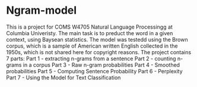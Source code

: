 # Ngram-model

This is a project for COMS W4705 Natural Language Processingg at Columbia Univeristy. 
The main task is to preduct the word in a given context, using Baysean statistics. The model was testedd using the Brown corpus, which is a sample of American written English collected in the 1950s, which is not shared here for copyright reasons. 
The project contains 7 parts: 
Part 1 - extracting n-grams from a sentence
Part 2 - counting n-grams in a corpus
Part 3 - Raw n-gram probabilities
Part 4 - Smoothed probabilities
Part 5 - Computing Sentence Probability
Part 6 - Perplexity
Part 7 - Using the Model for Text Classification
